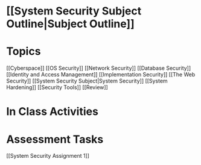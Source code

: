 # [[System Security Subject Outline|Subject Outline]]
# Topics
[[Cyberspace]]
[[OS Security]]
[[Network Security]]
[[Database Security]]
[[Identity and Access Management]]
[[Implementation Security]]
[[The Web Security]]
[[System Security Subject|System Security]]
[[System Hardening]]
[[Security Tools]]
[[Review]]
# In Class Activities

# Assessment Tasks
[[System Security Assignment 1]]